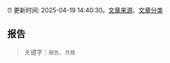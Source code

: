 :alarm_clock: 更新时间: 2025-04-19 14:40:30。[文章来源](/README.md)、[文章分类](/TAGS.md)

## 报告


> 关键字：`报告`、`月报`




